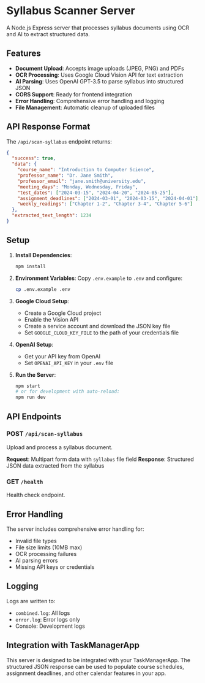 # Syllabus Scanner Server

A Node.js Express server that processes syllabus documents using OCR and AI to extract structured data.

## Features

- **Document Upload**: Accepts image uploads (JPEG, PNG) and PDFs
- **OCR Processing**: Uses Google Cloud Vision API for text extraction
- **AI Parsing**: Uses OpenAI GPT-3.5 to parse syllabus into structured JSON
- **CORS Support**: Ready for frontend integration
- **Error Handling**: Comprehensive error handling and logging
- **File Management**: Automatic cleanup of uploaded files

## API Response Format

The `/api/scan-syllabus` endpoint returns:

```json
{
  "success": true,
  "data": {
    "course_name": "Introduction to Computer Science",
    "professor_name": "Dr. Jane Smith",
    "professor_email": "jane.smith@university.edu",
    "meeting_days": "Monday, Wednesday, Friday",
    "test_dates": ["2024-03-15", "2024-04-20", "2024-05-25"],
    "assignment_deadlines": ["2024-03-01", "2024-03-15", "2024-04-01"],
    "weekly_readings": ["Chapter 1-2", "Chapter 3-4", "Chapter 5-6"]
  },
  "extracted_text_length": 1234
}
```

## Setup

1. **Install Dependencies**:
   ```bash
   npm install
   ```

2. **Environment Variables**:
   Copy `.env.example` to `.env` and configure:
   ```bash
   cp .env.example .env
   ```

3. **Google Cloud Setup**:
   - Create a Google Cloud project
   - Enable the Vision API
   - Create a service account and download the JSON key file
   - Set `GOOGLE_CLOUD_KEY_FILE` to the path of your credentials file

4. **OpenAI Setup**:
   - Get your API key from OpenAI
   - Set `OPENAI_API_KEY` in your `.env` file

5. **Run the Server**:
   ```bash
   npm start
   # or for development with auto-reload:
   npm run dev
   ```

## API Endpoints

### POST `/api/scan-syllabus`
Upload and process a syllabus document.

**Request**: Multipart form data with `syllabus` file field
**Response**: Structured JSON data extracted from the syllabus

### GET `/health`
Health check endpoint.

## Error Handling

The server includes comprehensive error handling for:
- Invalid file types
- File size limits (10MB max)
- OCR processing failures
- AI parsing errors
- Missing API keys or credentials

## Logging

Logs are written to:
- `combined.log`: All logs
- `error.log`: Error logs only
- Console: Development logs

## Integration with TaskManagerApp

This server is designed to be integrated with your TaskManagerApp. The structured JSON response can be used to populate course schedules, assignment deadlines, and other calendar features in your app.